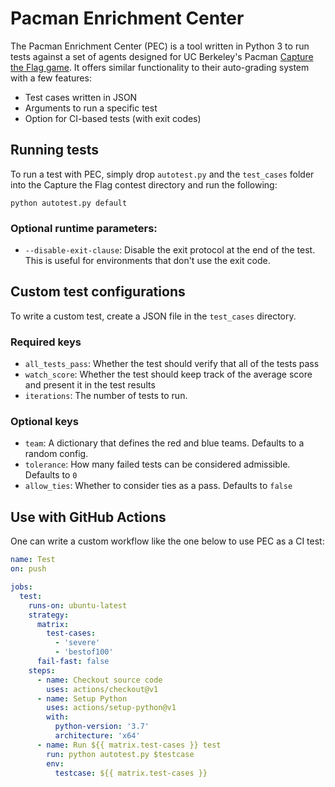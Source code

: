 # Pacman Enrichment Center

The Pacman Enrichment Center (PEC) is a tool written in Python 3 to run tests against a set of agents designed for UC Berkeley's Pacman [Capture the Flag game](http://ai.berkeley.edu/contest.html). It offers similar functionality to their auto-grading system with a few features:

- Test cases written in JSON
- Arguments to run a specific test
- Option for CI-based tests (with exit codes)

## Running tests

To run a test with PEC, simply drop `autotest.py` and the `test_cases` folder into the Capture the Flag contest directory and run the following:

```
python autotest.py default
```

### Optional runtime parameters:

- `--disable-exit-clause`: Disable the exit protocol at the end of the test. This is useful for environments that don't use the exit code.

## Custom test configurations

To write a custom test, create a JSON file in the `test_cases` directory.

### Required keys

- `all_tests_pass`: Whether the test should verify that all of the tests pass
- `watch_score`: Whether the test should keep track of the average score and present it in the test results
- `iterations`: The number of tests to run.

### Optional keys

- `team`: A dictionary that defines the red and blue teams. Defaults to a random config.
- `tolerance`: How many failed tests can be considered admissible. Defaults to `0`
- `allow_ties`: Whether to consider ties as a pass. Defaults to `false`

## Use with GitHub Actions

One can write a custom workflow like the one below to use PEC as a CI test:

```yml
name: Test
on: push

jobs:
  test:
    runs-on: ubuntu-latest
    strategy:
      matrix:
        test-cases:
          - 'severe'
          - 'bestof100'
      fail-fast: false
    steps:
      - name: Checkout source code
        uses: actions/checkout@v1
      - name: Setup Python
        uses: actions/setup-python@v1
        with:
          python-version: '3.7'
          architecture: 'x64'
      - name: Run ${{ matrix.test-cases }} test
        run: python autotest.py $testcase
        env:
          testcase: ${{ matrix.test-cases }}
```